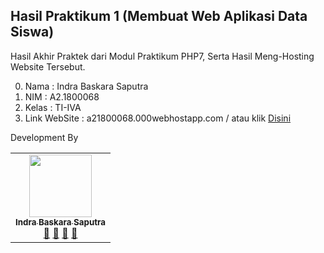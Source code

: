 ## Hasil Praktikum 1 (Membuat Web Aplikasi Data Siswa) 
Hasil Akhir Praktek dari Modul Praktikum PHP7, Serta Hasil Meng-Hosting Website Tersebut.

0. Nama  : Indra Baskara Saputra
1. NIM   : A2.1800068
2. Kelas : TI-IVA
3. Link WebSite  : a21800068.000webhostapp.com / atau klik [Disini](a21800068.000webhostapp.com)

Development By 
<!-- ALL-CONTRIBUTORS-LIST:START - Do not remove or modify this section -->
<!-- prettier-ignore-start -->
<!-- markdownlint-disable -->
<table>
  <tr>
    <td align="center"><a href="#"><img src="https://avatars0.githubusercontent.com/u/61365890?s=400&u=43470f6a4f0ec90f6f83e4ecec8669c8d397fb59&v=4" width="100px;" alt=""/><br /><sub><b>Indra Baskara Saputra</b></sub></a><br /><a href="#" title="Link Repo">🔗</a> <a href="#" title="Documentation">📖</a> <a href="#" title="Profile">👀</a> <a href="#" title="Talks">📢</a></td>
